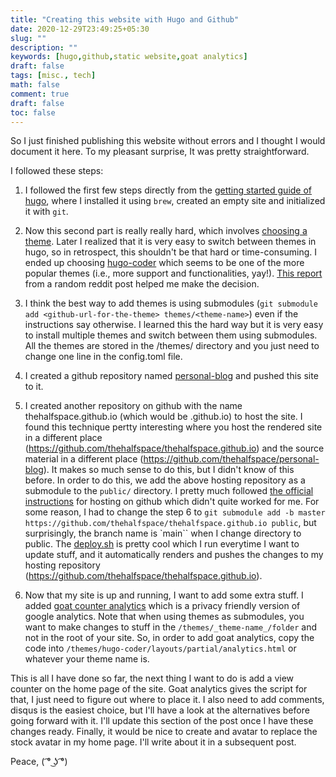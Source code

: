 ```yaml
---
title: "Creating this website with Hugo and Github"
date: 2020-12-29T23:49:25+05:30
slug: ""
description: ""
keywords: [hugo,github,static website,goat analytics]
draft: false
tags: [misc., tech]
math: false
comment: true
draft: false
toc: false
---
```


So I just finished publishing this website without errors and I thought I would document it here. To my pleasant surprise, It was pretty straightforward. 

I followed these steps:

1. I followed the first few steps directly from the [getting started guide of hugo](https://gohugo.io/getting-started/), where I installed it using `brew`, created an empty site and initialized it with `git`.

2. Now this second part is really really hard, which involves [choosing a theme](https://themes.gohugo.io/). Later I realized that it is very easy to switch between themes in hugo, so in retrospect, this shouldn't be that hard or time-consuming. I ended up choosing [hugo-coder](https://github.com/luizdepra/hugo-coder) which seems to be one of the more popular themes (i.e., more support and functionalities, yay!). [This report](https://github.com/TrentSPalmer/hugo_themes_report) from a random reddit post helped me make the decision.

3. I think the best way to add themes is using submodules (`git submodule add <github-url-for-the-theme> themes/<theme-name>`) even if the instructions say otherwise. I learned this the hard way but it is very easy to install multiple themes and switch between them using submodules. All the themes are stored in the /themes/ directory and you just need to change one line in the config.toml file. 

4. I created a github repository named [personal-blog](https://github.com/thehalfspace/personal-blog) and pushed this site to it.

5. I created another repository on github with the name thehalfspace.github.io (which would be <username>.github.io) to host the site. I found this technique pertty interesting where you host the rendered site in a different place (https://github.com/thehalfspace/thehalfspace.github.io) and the source material in a different place (https://github.com/thehalfspace/personal-blog). It makes so much sense to do this, but I didn't know of this before. In order to do this, we add the above hosting repository as a submodule to the `public/` directory. I pretty much followed [the official instructions](https://gohugo.io/hosting-and-deployment/hosting-on-github/) for hosting on github which didn't quite worked for me. For some reason, I had to change the step 6 to `git submodule add -b master https://github.com/thehalfspace/thehalfspace.github.io public`, but surprisingly, the branch name is `main`` when I change directory to public. The [deploy.sh](https://github.com/thehalfspace/personal-blog/blob/master/deploy.sh) is pretty cool which I run everytime I want to update stuff, and it automatically renders and pushes the changes to my hosting repository (https://github.com/thehalfspace/thehalfspace.github.io).

6. Now that my site is up and running, I want to add some extra stuff. I added [goat counter analytics](https://www.goatcounter.com/) which is a privacy friendly version of google analytics. Note that when using themes as submodules, you want to make changes to stuff in the `/themes/_theme-name_/folder` and not in the root of your site. So, in order to add goat analytics, copy the code into `/themes/hugo-coder/layouts/partial/analytics.html` or whatever your theme name is. 

This is all I have done so far, the next thing I want to do is add a view counter on the home page of the site. Goat analytics gives the script for that, I just need to figure out where to place it. I also need to add comments, disqus is the easiest choice, but I'll have a look at the alternatives before going forward with it. I'll update this section of the post once I have these changes ready. Finally, it would be nice to create and avatar to replace the stock avatar in my home page. I'll write about it in a subsequent post.

Peace,
( ͡° ͜ʖ ͡°)
